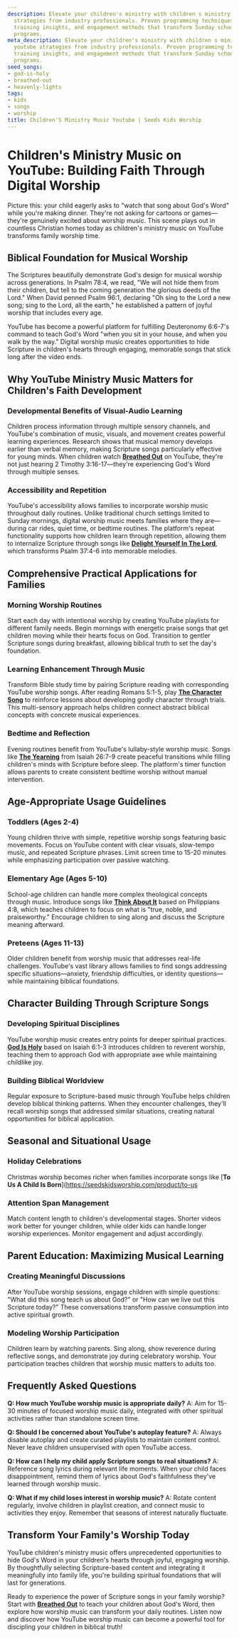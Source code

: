 ```yaml
---
description: Elevate your children's ministry with children s ministry music youtube
  strategies from industry professionals. Proven programming techniques, volunteer
  training insights, and engagement methods that transform Sunday school and church
  programs.
meta_description: Elevate your children's ministry with children s ministry music
  youtube strategies from industry professionals. Proven programming techniques, volunteer
  training insights, and engagement methods that transform Sunday school and church
  programs.
seed_songs:
- god-is-holy
- breathed-out
- heavenly-lights
tags:
- kids
- songs
- worship
title: Children'S Ministry Music Youtube | Seeds Kids Worship
---
```

# Children's Ministry Music on YouTube: Building Faith Through Digital Worship

Picture this: your child eagerly asks to "watch that song about God's Word" while you're making dinner. They're not asking for cartoons or games—they're genuinely excited about worship music. This scene plays out in countless Christian homes today as children's ministry music on YouTube transforms family worship time.

## Biblical Foundation for Musical Worship

The Scriptures beautifully demonstrate God's design for musical worship across generations. In Psalm 78:4, we read, "We will not hide them from their children, but tell to the coming generation the glorious deeds of the Lord." When David penned Psalm 96:1, declaring "Oh sing to the Lord a new song; sing to the Lord, all the earth," he established a pattern of joyful worship that includes every age.

YouTube has become a powerful platform for fulfilling Deuteronomy 6:6-7's command to teach God's Word "when you sit in your house, and when you walk by the way." Digital worship music creates opportunities to hide Scripture in children's hearts through engaging, memorable songs that stick long after the video ends.

## Why YouTube Ministry Music Matters for Children's Faith Development

### Developmental Benefits of Visual-Audio Learning

Children process information through multiple sensory channels, and YouTube's combination of music, visuals, and movement creates powerful learning experiences. Research shows that musical memory develops earlier than verbal memory, making Scripture songs particularly effective for young minds. When children watch [**Breathed Out**](https://seedskidsworship.com/product/the-word-of-god/) on YouTube, they're not just hearing 2 Timothy 3:16-17—they're experiencing God's Word through multiple senses.

### Accessibility and Repetition

YouTube's accessibility allows families to incorporate worship music throughout daily routines. Unlike traditional church settings limited to Sunday mornings, digital worship music meets families where they are—during car rides, quiet time, or bedtime routines. The platform's repeat functionality supports how children learn through repetition, allowing them to internalize Scripture through songs like [**Delight Yourself In The Lord**](https://seedskidsworship.com/product/seeds-of-purpose-vol-4/), which transforms Psalm 37:4-6 into memorable melodies.

## Comprehensive Practical Applications for Families

### Morning Worship Routines

Start each day with intentional worship by creating YouTube playlists for different family needs. Begin mornings with energetic praise songs that get children moving while their hearts focus on God. Transition to gentler Scripture songs during breakfast, allowing biblical truth to set the day's foundation.

### Learning Enhancement Through Music

Transform Bible study time by pairing Scripture reading with corresponding YouTube worship songs. After reading Romans 5:1-5, play [**The Character Song**](https://seedskidsworship.com/product/the-character-song-romans-51-5-2/) to reinforce lessons about developing godly character through trials. This multi-sensory approach helps children connect abstract biblical concepts with concrete musical experiences.

### Bedtime and Reflection

Evening routines benefit from YouTube's lullaby-style worship music. Songs like [**The Yearning**](https://seedskidsworship.com/product/the-yearning-isaiah-267-9/) from Isaiah 26:7-9 create peaceful transitions while filling children's minds with Scripture before sleep. The platform's timer function allows parents to create consistent bedtime worship without manual intervention.

## Age-Appropriate Usage Guidelines

### Toddlers (Ages 2-4)

Young children thrive with simple, repetitive worship songs featuring basic movements. Focus on YouTube content with clear visuals, slow-tempo music, and repeated Scripture phrases. Limit screen time to 15-20 minutes while emphasizing participation over passive watching.

### Elementary Age (Ages 5-10)

School-age children can handle more complex theological concepts through music. Introduce songs like [**Think About It**](https://seedskidsworship.com/product/think-about-it-philippians-48/) based on Philippians 4:8, which teaches children to focus on what is "true, noble, and praiseworthy." Encourage children to sing along and discuss the Scripture meaning afterward.

### Preteens (Ages 11-13)

Older children benefit from worship music that addresses real-life challenges. YouTube's vast library allows families to find songs addressing specific situations—anxiety, friendship difficulties, or identity questions—while maintaining biblical foundations.

## Character Building Through Scripture Songs

### Developing Spiritual Disciplines

YouTube worship music creates entry points for deeper spiritual practices. [**God Is Holy**](https://seedskidsworship.com/product/god-is-holy-isaiah-611-3/) based on Isaiah 6:1-3 introduces children to reverent worship, teaching them to approach God with appropriate awe while maintaining childlike joy.

### Building Biblical Worldview

Regular exposure to Scripture-based music through YouTube helps children develop biblical thinking patterns. When they encounter challenges, they'll recall worship songs that addressed similar situations, creating natural opportunities for biblical application.

## Seasonal and Situational Usage

### Holiday Celebrations

Christmas worship becomes richer when families incorporate songs like [**To Us A Child Is Born**](https://seedskidsworship.com/product/to-us

### Attention Span Management

Match content length to children's developmental stages. Shorter videos work better for younger children, while older kids can handle longer worship experiences. Monitor engagement and adjust accordingly.

## Parent Education: Maximizing Musical Learning

### Creating Meaningful Discussions

After YouTube worship sessions, engage children with simple questions: "What did this song teach us about God?" or "How can we live out this Scripture today?" These conversations transform passive consumption into active spiritual growth.

### Modeling Worship Participation

Children learn by watching parents. Sing along, show reverence during reflective songs, and demonstrate joy during celebratory worship. Your participation teaches children that worship music matters to adults too.

## Frequently Asked Questions

**Q: How much YouTube worship music is appropriate daily?**
A: Aim for 15-30 minutes of focused worship music daily, integrated with other spiritual activities rather than standalone screen time.

**Q: Should I be concerned about YouTube's autoplay feature?**
A: Always disable autoplay and create curated playlists to maintain content control. Never leave children unsupervised with open YouTube access.

**Q: How can I help my child apply Scripture songs to real situations?**
A: Reference song lyrics during relevant life moments. When your child faces disappointment, remind them of lyrics about God's faithfulness they've learned through worship music.

**Q: What if my child loses interest in worship music?**
A: Rotate content regularly, involve children in playlist creation, and connect music to activities they enjoy. Remember that seasons of interest naturally fluctuate.

## Transform Your Family's Worship Today

YouTube children's ministry music offers unprecedented opportunities to hide God's Word in your children's hearts through joyful, engaging worship. By thoughtfully selecting Scripture-based content and integrating it meaningfully into family life, you're building spiritual foundations that will last for generations.

Ready to experience the power of Scripture songs in your family worship? Start with [**Breathed Out**](https://seedskidsworship.com/product/the-word-of-god/) to teach your children about God's Word, then explore how worship music can transform your daily routines. Listen now and discover how YouTube worship music can become a powerful tool for discipling your children in biblical truth!

<script type="application/ld+json">
{
  "@context": "https://schema.org",
  "@type": "Article",
  "headline": "Children S Ministry Music Youtube",
  "author": {
    "@type": "Organization",
    "name": "Seeds Kids Worship"
  },
  "publisher": {
    "@type": "Organization",
    "name": "Seeds Kids Worship",
    "logo": {
      "@type": "ImageObject",
      "url": "https://seedskidsworship.com/logo.png"
    }
  },
  "datePublished": "2025-09-04T09:00:28.412889",
  "dateModified": "2025-09-04T09:00:28.412904",
  "description": "Elevate your children's ministry with children s ministry music youtube strategies from industry professionals. Proven programming techniques, volunteer trainin",
  "mainEntityOfPage": {
    "@type": "WebPage",
    "@id": "https://seedskidsworship.com/activities/children-s-ministry-music-youtube/"
  }
}
</script>

<script type="application/ld+json">
{
  "@context": "https://schema.org",
  "@type": "Product",
  "name": "God Is Holy",
  "description": "Isaiah 6:1-3 forms the basis of this worshipful song, calling attention to God\u2019s holiness as the seraphim proclaim \u2018Holy, holy, holy is the Lord of hosts\u2019 and inviting children to join that praise.",
  "url": "https://seedskidsworship.com/product/god-is-holy-isaiah-611-3/",
  "brand": {
    "@type": "Brand",
    "name": "Seeds Kids Worship"
  },
  "category": "Children's Christian Music",
  "album": "The Character of God"
}
</script>

<script type="application/ld+json">
{
  "@context": "https://schema.org",
  "@type": "Product",
  "name": "Breathed Out",
  "description": "Scripture song featuring Jared Anderson emphasizing that all Scripture is breathed out by God and profitable for teaching correction and training in righteousness",
  "url": "https://seedskidsworship.com/product/the-word-of-god/",
  "brand": {
    "@type": "Brand",
    "name": "Seeds Kids Worship"
  },
  "category": "Children's Christian Music",
  "album": "The Word of God"
}
</script>

<script type="application/ld+json">
{
  "@context": "https://schema.org",
  "@type": "Product",
  "name": "Heavenly Lights",
  "description": "Encouraging song about every good gift coming from the Father of
